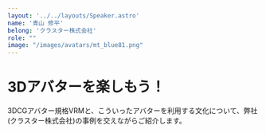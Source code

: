 ```yaml
---
layout: '../../layouts/Speaker.astro'
name: '青山 修平'
belong: 'クラスター株式会社'
role: ""
image: "/images/avatars/mt_blue81.png"
---
```


# 3Dアバターを楽しもう！

3DCGアバター規格VRMと、こういったアバターを利用する文化について、弊社(クラスター株式会社)の事例を交えながらご紹介します。
